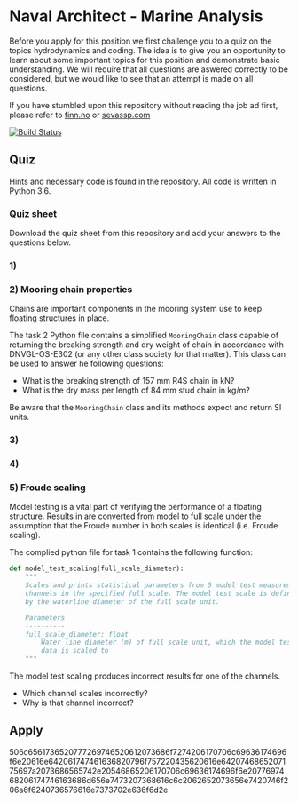 # Naval Architect - Marine Analysis
Before you apply for this position we first challenge you to a quiz on the topics hydrodynamics and coding.
The idea is to give you an opportunity to learn about some important topics for this position and demonstrate basic understanding.
We will require that all questions are aswered correctly to be considered, but we would like to see that an attempt is made on all questions.  

If you have stumbled upon this repository without reading the job ad first, please refer to 
[finn.no](http://www.finn.no/???) or [sevassp.com](http://www.sevanssp.com/???)

[![Build Status](https://travis-ci.com/SevanSSP/Naval_Architect-Marine_Analysis.svg?branch=master)](https://travis-ci.com/SevanSSP/Naval_Architect-Marine_Analysis)

## Quiz
Hints and necessary code is found in the repository. All code is written in Python 3.6.

### Quiz sheet
Download the quiz sheet from this repository and add your answers to the questions below.  

### 1) 

### 2) Mooring chain properties
Chains are important components in the mooring system use to keep floating structures in place.

The task 2 Python file contains a simplified ```MooringChain``` class capable of returning the breaking strength and dry weight of chain in accordance with DNVGL-OS-E302 (or any other class society for that matter).
This class can be used to answer he following questions:

- What is the breaking strength of 157 mm R4S chain in kN?
- What is the dry mass per length of 84 mm stud chain in kg/m?

Be aware that the ```MooringChain``` class and its methods expect and return SI units.   

### 3)

### 4)

### 5) Froude scaling
Model testing is a vital part of verifying the performance of a floating structure. 
Results in are converted from model to full scale under the assumption that the Froude number in both scales is identical (i.e. Froude scaling).

The complied python file for task 1 contains the following function:

```python
def model_test_scaling(full_scale_diameter):
    """
    Scales and prints statistical parameters from 5 model test measurement 
    channels in the specified full scale. The model test scale is defined 
    by the waterline diameter of the full scale unit. 

    Parameters
    ----------
    full_scale_diameter: float
        Water line diameter (m) of full scale unit, which the model test 
        data is scaled to
    """    
```
The model test scaling produces incorrect results for one of the channels.

- Which channel scales incorrectly?
- Why is that channel incorrect? 


## Apply
506c6561736520777269746520612073686f7274206170706c69636174696f6e20616e642061747461636820796f757220435620616e6420746865207175697a2073686565742e20546865206170706c69636174696f6e2077697468206174746163686d656e7473207368616c6c2062652073656e7420746f206a6f6240736576616e7373702e636f6d2e
